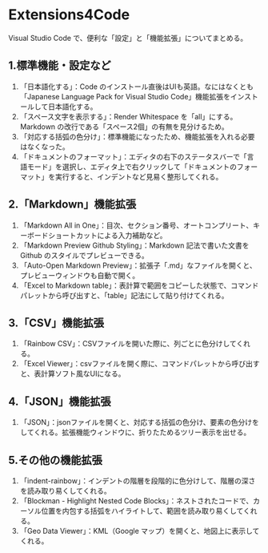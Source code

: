 # Extensions4Code
Visual Studio Code で、便利な「設定」と「機能拡張」についてまとめる。  
  
## 1.標準機能・設定など
1. 「日本語化する」：Code のインストール直後はUIも英語。なにはなくとも「Japanese Language Pack for Visual Studio Code」機能拡張をインストールして日本語化する。
2. 「スペース文字を表示する」：Render Whitespace を「all」にする。Markdown の改行である「スペース2個」の有無を見分けるため。
3. 「対応する括弧の色分け」：標準機能になったため、機能拡張を入れる必要はなくなった。
4. 「ドキュメントのフォーマット」：エディタの右下のステータスバーで「言語モード」を選択し、エディタ上で右クリックして「ドキュメントのフォーマット」を実行すると、インデントなど見易く整形してくれる。

## 2.「Markdown」機能拡張
1. 「Markdown All in One」：目次、セクション番号、オートコンプリート、キーボードショートカットによる入力補助など。
2. 「Markdown Preview Github Styling」：Markdown 記法で書いた文書をGithub のスタイルでプレビューできる。
3. 「Auto-Open Markdown Preview」：拡張子「.md」なファイルを開くと、プレビューウィンドウも自動で開く。
4. 「Excel to Markdown table」：表計算で範囲をコピーした状態で、コマンドパレットから呼び出すと、「table」記法にして貼り付けてくれる。
  
## 3.「CSV」機能拡張
1. 「Rainbow CSV」：CSVファイルを開いた際に、列ごとに色分けしてくれる。
2. 「Excel Viewer」：csvファイルを開く際に、コマンドパレットから呼び出すと、表計算ソフト風なUIになる。

## 4.「JSON」機能拡張
1. 「JSON」：jsonファイルを開くと、対応する括弧の色分け、要素の色分けをしてくれる。拡張機能ウィンドウに、折りたためるツリー表示を出せる。

## 5.その他の機能拡張
1. 「indent-rainbow」：インデントの階層を段階的に色分けして、階層の深さを読み取り易くしてくれる。
2. 「Blockman - Highlight Nested Code Blocks」：ネストされたコードで、カーソル位置を内包する括弧をハイライトして、範囲を読み取り易くしてくれる。
3. 「Geo Data Viewer」：KML（Google マップ）を開くと、地図上に表示してくれる。